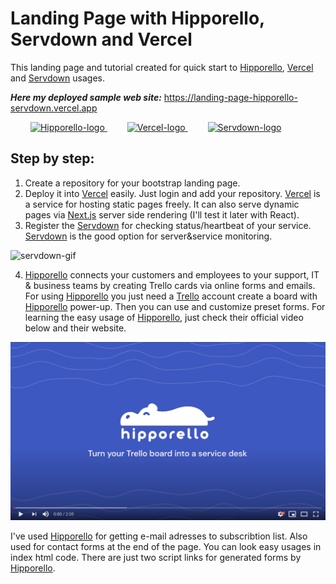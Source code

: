 # Landing Page with Hipporello, Servdown and Vercel
This landing page and tutorial created for quick start to [Hipporello](https://www.hipporello.com), [Vercel](https://vercel.com) and [Servdown](https://servdown.com) usages.

 ***Here my deployed sample web site:***
https://landing-page-hipporello-servdown.vercel.app

&emsp;&emsp;
<a href="https://www.hipporello.com">
 <img alt="Hipporello-logo" src="https://www.hipporello.com/static/logo-9870f26c8116acfba4dde610b296edca.svg" height="50">
</a> 
&emsp;&emsp;
<a href="https://vercel.com">
 <img alt="Vercel-logo" src="https://logovtor.com/wp-content/uploads/2020/10/vercel-inc-logo-vector.png" height="60">
</a> 
&emsp;&emsp;
<a href="https://servdown.com">
 <img alt="Servdown-logo" src="https://servdown.com/assets/img/servdown_v5.svg" height="40">
</a>


## Step by step:
1) Create a repository for your bootstrap landing page.
2) Deploy it into [Vercel](https://vercel.com) easily. Just login and add your repository. [Vercel](https://vercel.com) is a service for hosting static pages freely. It can also serve dynamic pages via [Next.js](https://nextjs.org) server side rendering (I'll test it later with React).
3) Register the [Servdown](https://servdown.com) for checking status/heartbeat of your service. [Servdown](https://servdown.com)  is the good option for server&service monitoring.
  <img src="assets/img/for-readme/servdown.gif" width="750" alt="servdown-gif">  

4) [Hipporello](https://www.hipporello.com)  connects your customers and employees to your support, IT & business teams by creating Trello cards via online forms and emails. For using [Hipporello](https://www.hipporello.com) you just need a [Trello](https://trello.com/) account create a board with [Hipporello](https://www.hipporello.com) power-up. Then you can use and customize preset forms. For learning the easy usage of [Hipporello](https://www.hipporello.com), just check their official video below and their website.

<a href="https://www.youtube.com/watch?v=16-91ojSbaQ">
 <img src="assets/img/for-readme/youtube-hipporello-official-video-preview.png" width="750">
</a>

I've used [Hipporello](https://www.hipporello.com) for getting e-mail adresses to subscribtion list. Also used for contact forms at the end of the page. You can look easy usages in index html code. There are just two script links for generated forms by [Hipporello](https://www.hipporello.com).